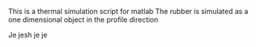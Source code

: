 This is a thermal simulation script for matlab
The rubber is simulated as a one dimensional object in the profile direction

Je jesh je je
